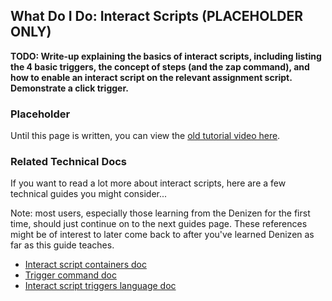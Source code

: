 What Do I Do: Interact Scripts (PLACEHOLDER ONLY)
------------------------------

**TODO: Write-up explaining the basics of interact scripts, including listing the 4 basic triggers, the concept of steps (and the zap command), and how to enable an interact script on the relevant assignment script. Demonstrate a click trigger.**

### Placeholder

Until this page is written, you can view the [old tutorial video here](https://one.denizenscript.com/denizen/vids/Your%20First%20Interact%20Script%20And%20Chat%20Trigger).

### Related Technical Docs

If you want to read a lot more about interact scripts, here are a few technical guides you might consider...

Note: most users, especially those learning from the Denizen for the first time, should just continue on to the next guides page. These references might be of interest to later come back to after you've learned Denizen as far as this guide teaches.

- [Interact script containers doc](https://one.denizenscript.com/denizen/lngs/interact%20script%20containers)
- [Trigger command doc](https://one.denizenscript.com/denizen/cmds/trigger)
- [Interact script triggers language doc](https://one.denizenscript.com/denizen/lngs/Interact%20Script%20Triggers)
